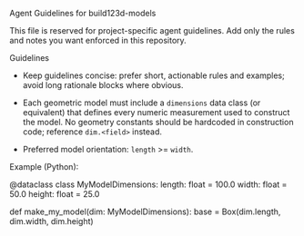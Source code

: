 Agent Guidelines for build123d-models

This file is reserved for project-specific agent guidelines. Add only the rules and notes you want enforced in this repository.

Guidelines

- Keep guidelines concise: prefer short, actionable rules and examples; avoid long rationale blocks where obvious.

- Each geometric model must include a `dimensions` data class (or equivalent) that defines every numeric measurement used to construct the model. No geometry constants should be hardcoded in construction code; reference `dim.<field>` instead.

- Preferred model orientation: `length` >= `width`.

Example (Python):

@dataclass
class MyModelDimensions:
    length: float = 100.0
    width: float = 50.0
    height: float = 25.0

def make_my_model(dim: MyModelDimensions):
    base = Box(dim.length, dim.width, dim.height)
